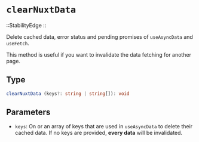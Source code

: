 # `clearNuxtData`

::StabilityEdge
::

Delete cached data, error status and pending promises of `useAsyncData` and `useFetch`.

This method is useful if you want to invalidate the data fetching for another page.

## Type

```ts
clearNuxtData (keys?: string | string[]): void
```

## Parameters

* `keys`: On or an array of keys that are used in `useAsyncData` to delete their cached data. If no keys are provided, **every data** will be invalidated.
